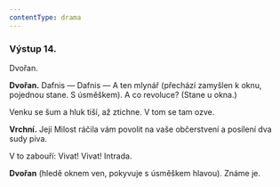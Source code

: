 ```yaml
---
contentType: drama
---
```


<section>

### Výstup 14.

Dvořan.

**Dvořan.** Dafnis — Dafnis — A ten mlynář (přechází zamyšlen k oknu, pojednou stane. S úsměškem). A co revoluce? (Stane u okna.)

</section>

<section>

Venku se šum a hluk tiší, až ztichne. V tom se tam ozve.

**Vrchní.** Její Milost ráčila vám povolit na vaše občerstvení a posílení dva sudy piva.

</section>

<section>

V to zabouří: Vivat! Vivat! Intrada.

**Dvořan** (hledě oknem ven, pokyvuje s úsměškem hlavou). Známe je.

</section>
